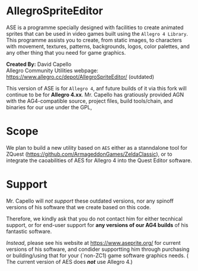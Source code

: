# AllegroSpriteEditor

ASE is a programme specially designed with facilities to create animated sprites that can be used in video games built using the `Allegro 4 Library`. This programme assists you to create, from static images, to characters with movement, textures, patterns, backgrounds, logos, color palettes, and any other thing that you need for game graphics.

**Created By:** David Capello	
Allegro Community Utilities webpage: https://www.allegro.cc/depot/AllegroSpriteEditor/ (outdated)

This version of ASE is for ``Allegro 4``, anf future builds of it via this fork will continue to be for **Allegro 4.xx**.
 Mr. Capello has gratiously provided  AGN with the AG4-compatible source, project files, build tools/chain, and binaries for our use under the GPL, 

# Scope
We plan to build a new utility based on ``AES`` either as a stanndalone tool for ZQuest (https://github.com/ArmageddonGames/ZeldaClassic), or to integrate the caoabilities of AES for Allegro 4 into the Quest Editor software.

# Support
Mr. Capello will *not support* these outdated versions, nor any spinoff versions of his software that we create based on this code.

Therefore, we kindly ask that you do not contact him for either tecnhical support, or for end-user support for __any versions of our AG4 builds__ of his fantastic software.

*Instead*, please see his website at https://www.aseprite.org/ for current versions of his software, and condider supportting him through purchasing or building/using that for your (`non-ZC1) game software graphics needs. 
( The current version of AES does ***not*** use Allegro 4.)
